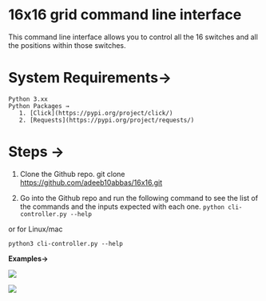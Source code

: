 # 16x16 grid command line interface

This command line interface allows you to control all the 16 switches and all the positions within those switches.

# System Requirements→
    Python 3.xx
    Python Packages →
       1. [Click](https://pypi.org/project/click/) 
       2. [Requests](https://pypi.org/project/requests/)


# Steps →
1. Clone the Github repo. 
    git clone https://github.com/adeeb10abbas/16x16.git


2. Go into the Github repo and run the following command to see the list of the commands and the inputs expected with each one.
    `python cli-controller.py --help`

or for Linux/mac

    python3 cli-controller.py --help

**Examples→**


![](https://paper-attachments.dropbox.com/s_79B124A28AFC511CB034C5169E7358F6244F4F01962B4744DCB7EC937A24945E_1562093807163_image.png)

![](https://paper-attachments.dropbox.com/s_79B124A28AFC511CB034C5169E7358F6244F4F01962B4744DCB7EC937A24945E_1562093945015_image.png)



